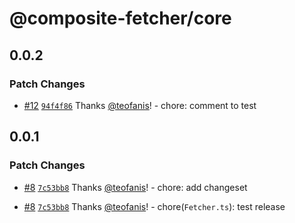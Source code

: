 # @composite-fetcher/core

## 0.0.2

### Patch Changes

- [#12](https://github.com/teofanis/composite-fetcher/pull/12) [`94f4f86`](https://github.com/teofanis/composite-fetcher/commit/94f4f86ad6602a3ddd9b00f4f113dea0b835a367) Thanks [@teofanis](https://github.com/teofanis)! - chore: comment to test

## 0.0.1

### Patch Changes

- [#8](https://github.com/teofanis/composite-fetcher/pull/8) [`7c53bb8`](https://github.com/teofanis/composite-fetcher/commit/7c53bb8524fceda6cfc3cb38c4d7ff506b188cc6) Thanks [@teofanis](https://github.com/teofanis)! - chore: add changeset

- [#8](https://github.com/teofanis/composite-fetcher/pull/8) [`7c53bb8`](https://github.com/teofanis/composite-fetcher/commit/7c53bb8524fceda6cfc3cb38c4d7ff506b188cc6) Thanks [@teofanis](https://github.com/teofanis)! - chore(`Fetcher.ts`): test release
